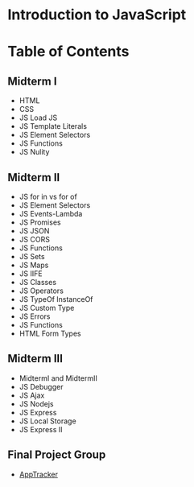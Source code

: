 # Introduction to JavaScript


# Table of Contents

## Midterm I
- HTML
- CSS
- JS Load JS
- JS Template Literals
- JS Element Selectors
- JS Functions
- JS Nulity


## Midterm II
- JS for in vs for of
- JS Element Selectors
- JS Events-Lambda
- JS Promises
- JS JSON
- JS CORS
- JS Functions
- JS Sets
- JS Maps
- JS IIFE
- JS Classes
- JS Operators
- JS TypeOf InstanceOf
- JS Custom Type
- JS Errors
- JS Functions
- HTML Form Types

## Midterm III
- MidtermI and MidtermII
- JS Debugger
- JS Ajax
- JS Nodejs
- JS Express
- JS Local Storage
- JS Express II


## Final Project Group
- [AppTracker](https://github.com/lamula21/AppTracker)